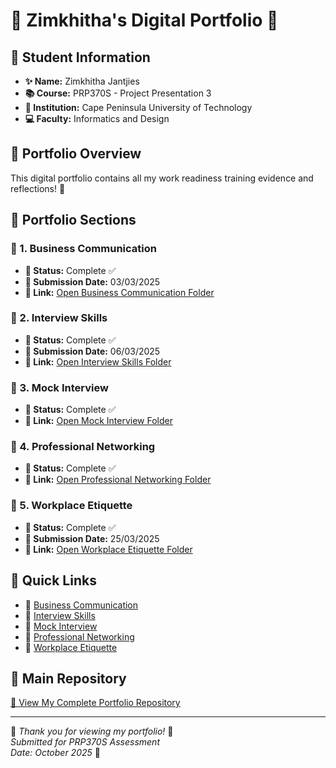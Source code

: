 # 🌸 Zimkhitha's Digital Portfolio 🌸

## 🎀 Student Information
- **✨ Name:** Zimkhitha Jantjies
- **📚 Course:** PRP370S - Project Presentation 3
- **🏫 Institution:** Cape Peninsula University of Technology
- **💻 Faculty:** Informatics and Design

## 🎯 Portfolio Overview
This digital portfolio contains all my work readiness training evidence and reflections! 💫

## 📂 Portfolio Sections

### 🧡 1. Business Communication
- **📝 Status:** Complete ✅
- **📅 Submission Date:** 03/03/2025
- **🔗 Link:** [Open Business Communication Folder](https://github.com/ZimkhithaJantjies/Jantjies-Digital-Portfolio/tree/main/Business%20Communication)

### 💛 2. Interview Skills
- **📝 Status:** Complete ✅
- **📅 Submission Date:** 06/03/2025
- **🔗 Link:** [Open Interview Skills Folder](https://github.com/ZimkhithaJantjies/Jantjies-Digital-Portfolio/tree/main/Interview%20Skills)

### 💚 3. Mock Interview
- **📝 Status:** Complete ✅
- **🔗 Link:** [Open Mock Interview Folder](https://github.com/ZimkhithaJantjies/Jantjies-Digital-Portfolio/tree/main/Mock%20Interview)

### 💙 4. Professional Networking
- **📝 Status:** Complete ✅
- **🔗 Link:** [Open Professional Networking Folder](https://github.com/ZimkhithaJantjies/Jantjies-Digital-Portfolio/tree/main/Professional%20Networking)

### 💜 5. Workplace Etiquette
- **📝 Status:** Complete ✅
- **📅 Submission Date:** 25/03/2025
- **🔗 Link:** [Open Workplace Etiquette Folder](https://github.com/ZimkhithaJantjies/Jantjies-Digital-Portfolio/tree/main/Workplace%20Etiquette)

## 🎨 Quick Links
- 🧡 [Business Communication](https://github.com/ZimkhithaJantjies/Jantjies-Digital-Portfolio/tree/main/Business%20Communication)
- 💛 [Interview Skills](https://github.com/ZimkhithaJantjies/Jantjies-Digital-Portfolio/tree/main/Interview%20Skills)
- 💚 [Mock Interview](https://github.com/ZimkhithaJantjies/Jantjies-Digital-Portfolio/tree/main/Mock%20Interview)
- 💙 [Professional Networking](https://github.com/ZimkhithaJantjies/Jantjies-Digital-Portfolio/tree/main/Professional%20Networking)
- 💜 [Workplace Etiquette](https://github.com/ZimkhithaJantjies/Jantjies-Digital-Portfolio/tree/main/Workplace%20Etiquette)

## 🌟 Main Repository
[🎀 View My Complete Portfolio Repository](https://github.com/ZimkhithaJantjies/Jantjies-Digital-Portfolio)

---

🌸 *Thank you for viewing my portfolio!* 🌸  
*Submitted for PRP370S Assessment*  
*Date: October 2025* 🍂

